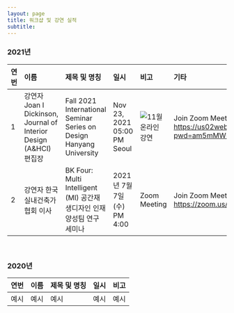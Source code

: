 ```yaml
---
layout: page
title: 워크샵 및 강연 실적
subtitle:
---
```


### 2021년

| 연번 | 이름 | 제목 및 명칭 | 일시 | 비고 | 기타 | 
| :------ |:--- | :--- | :--- | :--- | :--- | 
| 1 | 강연자 Joan I Dickinson, Journal of Interior Design (A&HCI) 편집장 | Fall 2021 International Seminar Series on Design Hanyang University | Nov 23, 2021 05:00 PM Seoul | ![11월 온라인 강연](https://github.com/bk4-midesign/bk4-midesign.github.io/blob/master/_data/Fall%202021%20International%20Seminar%20Series%20on%20Design%20Hanyang%20University.jpg?raw=true)| Join Zoom Meeting https://us02web.zoom.us/j/82236485318?pwd=am5mMWF5NXBiM3N0QzRXMkhxSE1rdz09 | 
| 2 | 강연자 한국실내건축가협회 이사 | BK Four: Multi Intelligent (MI) 공간재생디자인 인재양성팀 연구 세미나 | 2021년 7월 7일(수) PM 4:00 | Zoom Meeting | Join Zoom Meeting https://zoom.us/j/6219792021 | 


<br>

### 2020년

| 연번 | 이름 | 제목 및 명칭 | 일시 | 비고 | 
| :------ |:--- | :--- | :--- | :--- |
| 예시 | 예시 | 예시 | 예시 | 예시 |

<br>
